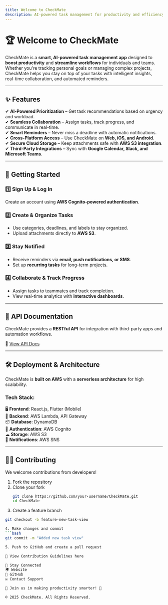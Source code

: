 ```yaml
---
title: Welcome to CheckMate
description: AI-powered task management for productivity and efficiency.
---
```


# 🏆 Welcome to CheckMate  

CheckMate is a **smart, AI-powered task management app** designed to **boost productivity** and **streamline workflows** for individuals and teams. Whether you're tracking personal goals or managing complex projects, CheckMate helps you stay on top of your tasks with intelligent insights, real-time collaboration, and automated reminders.  

---

## ✨ Features  

✔ **AI-Powered Prioritization** – Get task recommendations based on urgency and workload.  
✔ **Seamless Collaboration** – Assign tasks, track progress, and communicate in real-time.  
✔ **Smart Reminders** – Never miss a deadline with automatic notifications.  
✔ **Cross-Platform Access** – Use CheckMate on **Web, iOS, and Android**.  
✔ **Secure Cloud Storage** – Keep attachments safe with **AWS S3 integration**.  
✔ **Third-Party Integrations** – Sync with **Google Calendar, Slack, and Microsoft Teams**.  

---

## 🚀 Getting Started  

### 1️⃣ **Sign Up & Log In**  
Create an account using **AWS Cognito-powered authentication**.  

### 2️⃣ **Create & Organize Tasks**  
- Use categories, deadlines, and labels to stay organized.  
- Upload attachments directly to **AWS S3**.  

### 3️⃣ **Stay Notified**  
- Receive reminders via **email, push notifications, or SMS**.  
- Set up **recurring tasks** for long-term projects.  

### 4️⃣ **Collaborate & Track Progress**  
- Assign tasks to teammates and track completion.  
- View real-time analytics with **interactive dashboards**.  

---

## 🔗 API Documentation  
CheckMate provides a **RESTful API** for integration with third-party apps and automation workflows.  

📖 [View API Docs](https://your-api-docs-url.com)  

---

## 🛠️ Deployment & Architecture  
CheckMate is **built on AWS** with a **serverless architecture** for high scalability.  

### **Tech Stack:**  
🖥️ **Frontend**: React.js, Flutter (Mobile)  
🔗 **Backend**: AWS Lambda, API Gateway  
📦 **Database**: DynamoDB  
🔐 **Authentication**: AWS Cognito  
☁ **Storage**: AWS S3  
📩 **Notifications**: AWS SNS  

---

## 👨‍💻 Contributing  
We welcome contributions from developers!  

1. Fork the repository  
2. Clone your fork  
   ```bash
   git clone https://github.com/your-username/CheckMate.git
   cd CheckMate
3. Create a feature branch
  ```bash
  git checkout -b feature-new-task-view

4. Make changes and commit
  ```bash
  git commit -m "Added new task view"

5. Push to GitHub and create a pull request

📌 View Contribution Guidelines here

📢 Stay Connected
🌍 Website
🐙 GitHub
✉️ Contact Support

📢 Join us in making productivity smarter! 🚀

© 2025 CheckMate. All Rights Reserved.
